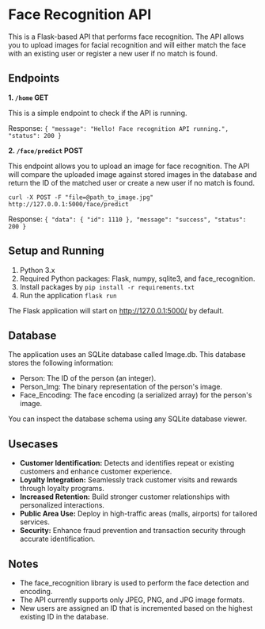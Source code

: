 # Face Recognition API
This is a Flask-based API that performs face recognition. The API allows you to upload images for facial recognition and will either match the face with an existing user or register a new user if no match is found.

## Endpoints
**1. `/home` GET**

This is a simple endpoint to check if the API is running.

Response:
`{
    "message": "Hello! Face recognition API running.",
    "status": 200
}`

**2. `/face/predict` POST**
   
This endpoint allows you to upload an image for face recognition. The API will compare the uploaded image against stored images in the database and return the ID of the matched user or create a new user if no match is found.

`curl -X POST -F "file=@path_to_image.jpg" http://127.0.0.1:5000/face/predict`

Response: `{
    "data": {
        "id": 1110
    },
    "message": "success",
    "status": 200
}`

## Setup and Running
1. Python 3.x
2. Required Python packages: Flask, numpy, sqlite3, and face_recognition.
3. Install packages by `pip install -r requirements.txt`
4. Run the application `flask run`    

The Flask application will start on http://127.0.0.1:5000/ by default.

## Database
The application uses an SQLite database called Image.db. This database stores the following information:
- Person: The ID of the person (an integer).
- Person_Img: The binary representation of the person's image.
- Face_Encoding: The face encoding (a serialized array) for the person's image.

You can inspect the database schema using any SQLite database viewer.

## Usecases
- **Customer Identification:** Detects and identifies repeat or existing customers and enhance customer experience.
- **Loyalty Integration:** Seamlessly track customer visits and rewards through loyalty programs.
- **Increased Retention:** Build stronger customer relationships with personalized interactions.
- **Public Area Use:** Deploy in high-traffic areas (malls, airports) for tailored services.
- **Security:** Enhance fraud prevention and transaction security through accurate identification.

## Notes
- The face_recognition library is used to perform the face detection and encoding.
- The API currently supports only JPEG, PNG, and JPG image formats.
- New users are assigned an ID that is incremented based on the highest existing ID in the database.
